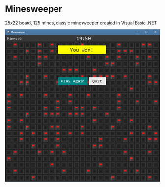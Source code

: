 # Minesweeper
25x22 board, 125 mines, classic minesweeper created in Visual Basic .NET

<img width="700" alt="Thumbnail Preview" src="https://github.com/MichaelMele/Minesweeper/blob/c6c02ec81e3589468702ac198a2af80c9e51c3d2/Project_1/Resources/Screenshot%202025-03-08%20155845.png">

